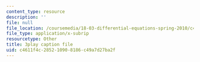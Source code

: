 ```yaml
---
content_type: resource
description: ''
file: null
file_location: /coursemedia/18-03-differential-equations-spring-2010/c4611f4c285210908186c49a7d27ba2f_YVcjNmjHik.srt
file_type: application/x-subrip
resourcetype: Other
title: 3play caption file
uid: c4611f4c-2852-1090-8186-c49a7d27ba2f
---
```

